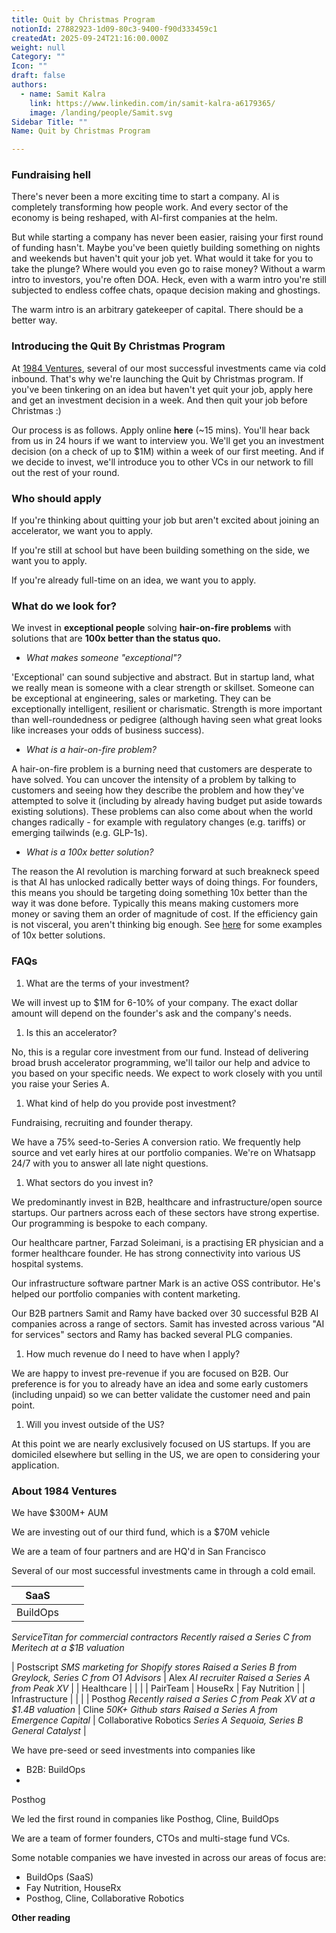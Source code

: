 ```yaml
---
title: Quit by Christmas Program
notionId: 27882923-1d09-80c3-9400-f90d333459c1
createdAt: 2025-09-24T21:16:00.000Z
weight: null
Category: ""
Icon: ""
draft: false
authors:
  - name: Samit Kalra
    link: https://www.linkedin.com/in/samit-kalra-a6179365/
    image: /landing/people/Samit.svg
Sidebar Title: ""
Name: Quit by Christmas Program

---
```



### **Fundraising hell**


There's never been a more exciting time to start a company. AI is completely transforming how people work. And every sector of the economy is being reshaped, with AI-first companies at the helm.


But while starting a company has never been easier, raising your first round of funding hasn't. Maybe you've been quietly building something on nights and weekends but haven't quit your job yet. What would it take for you to take the plunge? Where would you even go to raise money? Without a warm intro to investors, you're often DOA. Heck, even with a warm intro you're still subjected to endless coffee chats, opaque decision making and ghostings.


The warm intro is an arbitrary gatekeeper of capital. There should be a better way.


### **Introducing the Quit By Christmas Program**


At [1984 Ventures](/), several of our most successful investments came via cold inbound. That's why we're launching the Quit by Christmas program. If you've been tinkering on an idea but haven't yet quit your job, apply here and get an investment decision in a week. And then quit your job before Christmas :) 


Our process is as follows. Apply online **here** (~15 mins). You'll hear back from us in 24 hours if we want to interview you. We'll get you an investment decision (on a check of up to $1M) within a week of our first meeting. And if we decide to invest, we'll introduce you to other VCs in our network to fill out the rest of your round. 


### **Who should apply**


If you're thinking about quitting your job but aren't excited about joining an accelerator, we want you to apply.


If you're still at school but have been building something on the side, we want you to apply.


If you're already full-time on an idea, we want you to apply.


### **What do we look for?**


We invest in **exceptional people** solving **hair-on-fire problems** with solutions that are **100x better than the status quo.**

- _What makes someone "exceptional"?_

'Exceptional' can sound subjective and abstract. But in startup land, what we really mean is someone with a clear strength or skillset. Someone can be exceptional at engineering, sales or marketing. They can be exceptionally intelligent, resilient or charismatic. Strength is more important than well-roundedness or pedigree (although having seen what great looks like increases your odds of business success).

- _What is a hair-on-fire problem?_

A hair-on-fire problem is a burning need that customers are desperate to have solved. You can uncover the intensity of a problem by talking to customers and seeing how they describe the problem and how they've attempted to solve it (including by already having budget put aside towards existing solutions). These problems can also come about when the world changes radically - for example with regulatory changes (e.g. tariffs) or emerging tailwinds (e.g. GLP-1s). 

- _What is a 100x better solution?_

The reason the AI revolution is marching forward at such breakneck speed is that AI has unlocked radically better ways of doing things. For founders, this means you should be targeting doing something 10x better than the way it was done before. Typically this means making customers more money or saving them an order of magnitude of cost. If the efficiency gain is not visceral, you aren't thinking big enough. See [here](https://samit-kalra.com/blog/how-to-find-a-good-startup-idea) for some examples of 10x better solutions.


### **FAQs**

1. What are the terms of your investment?

We will invest up to $1M for 6-10% of your company. The exact dollar amount will depend on the founder's ask and the company's needs.

1. Is this an accelerator?

No, this is a regular core investment from our fund. Instead of delivering broad brush accelerator programming, we'll tailor our help and advice to you based on your specific needs. We expect to work closely with you until you raise your Series A.

1. What kind of help do you provide post investment?

Fundraising, recruiting and founder therapy.


We have a 75% seed-to-Series A conversion ratio. We frequently help source and vet early hires at our portfolio companies. We're on Whatsapp 24/7 with you to answer all late night questions.

1. What sectors do you invest in?

We predominantly invest in B2B, healthcare and infrastructure/open source startups. Our partners across each of these sectors have strong expertise. Our programming is bespoke to each company.


Our healthcare partner, Farzad Soleimani, is a practising ER physician and a former healthcare founder. He has strong connectivity into various US hospital systems.


Our infrastructure software partner Mark is an active OSS contributor. He's helped our portfolio companies with content marketing.


Our B2B partners Samit and Ramy have backed over 30 successful B2B AI companies across a range of sectors. Samit has invested across various "AI for services" sectors and Ramy has backed several PLG companies.

1. How much revenue do I need to have when I apply?

We are happy to invest pre-revenue if you are focused on B2B. Our preference is for you to already have an idea and some early customers (including unpaid) so we can better validate the customer need and pain point. 

1. Will you invest outside of the US?

At this point we are nearly exclusively focused on US startups. If you are domiciled elsewhere but selling in the US, we are open to considering your application.


### **About 1984 Ventures**


We have $300M+ AUM


We are investing out of our third fund, which is a $70M vehicle


We are a team of four partners and are HQ'd in San Francisco


Several of our most successful investments came in through a cold email. 


| SaaS                                                                                                             |                                                                                                          |                                                                      |
| ---------------------------------------------------------------------------------------------------------------- | -------------------------------------------------------------------------------------------------------- | -------------------------------------------------------------------- |
| BuildOps
_ServiceTitan for commercial contractors
Recently raised a Series C from Meritech at a $1B valuation_

 | Postscript
_SMS marketing for Shopify stores
Raised a Series B from Greylock, Series C from O1 Advisors_ | Alex
_AI recruiter
Raised a Series A from Peak XV_                   |
| Healthcare                                                                                                       |                                                                                                          |                                                                      |
| PairTeam                                                                                                         | HouseRx                                                                                                  | Fay Nutrition                                                        |
| Infrastructure                                                                                                   |                                                                                                          |                                                                      |
| Posthog
_Recently raised a Series C from Peak XV at a $1.4B valuation_                                           | Cline
_50K+ Github stars
Raised a Series A from Emergence Capital_                                       | Collaborative Robotics
_Series A Sequoia, Series B General Catalyst_ |


We have pre-seed or seed investments into companies like 

- B2B: BuildOps
- 

Posthog


We led the first round in companies like Posthog, Cline, BuildOps


We are a team of former founders, CTOs and multi-stage fund VCs.


Some notable companies we have invested in across our areas of focus are:

- BuildOps (SaaS)
- Fay Nutrition, HouseRx
- Posthog, Cline, Collaborative Robotics

**Other reading**


